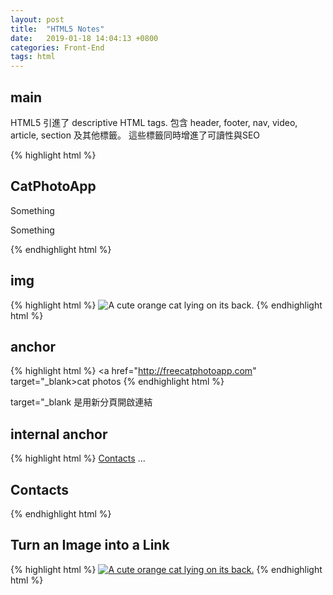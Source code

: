 ```yaml
---
layout: post
title:  "HTML5 Notes"
date:   2019-01-18 14:04:13 +0800
categories: Front-End
tags: html
---
```


## main

HTML5 引進了 descriptive HTML tags. 包含 header, footer, nav, video, article, section 及其他標籤。
這些標籤同時增進了可讀性與SEO

{% highlight html %}
<h2>CatPhotoApp</h2>
<main>
<p>Something</p>

<p>Something
</main>
{% endhighlight html %}

## img
{% highlight html %}
<img src="https://bit.ly/fcc-relaxing-cat" alt="A cute orange cat lying on its back.">
{% endhighlight html %}

## anchor
{% highlight html %}
<a href="http://freecatphotoapp.com" target="_blank>cat photos</a>
{% endhighlight html %}

target="_blank 是用新分頁開啟連結
  
## internal anchor
{% highlight html %}
<a href="#contacts-header">Contacts</a>
...
<h2 id="contacts-header">Contacts</h2>
{% endhighlight html %}

## Turn an Image into a Link
{% highlight html %}
<a href="#"><img src="https://bit.ly/fcc-relaxing-cat" alt="A cute orange cat lying on its back."></a>
{% endhighlight html %}
